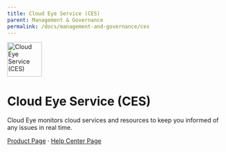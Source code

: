 ```yaml
---
title: Cloud Eye Service (CES)
parent: Management & Governance
permalink: /docs/management-and-governance/ces
---
```


<img src="https://res-static.hc-cdn.cn/cloudbu-site/public/new-product-icon/ManagementGovernance/CES.png" width="80" height="80" alt="Cloud Eye Service (CES)">

# Cloud Eye Service (CES)

Cloud Eye monitors cloud services and resources to keep you informed of any issues in real time.

[Product Page](https://www.huaweicloud.com/intl/en-us/product/ces.html) &middot;
[Help Center Page](https://support.huaweicloud.com/intl/en-us/ces/)
